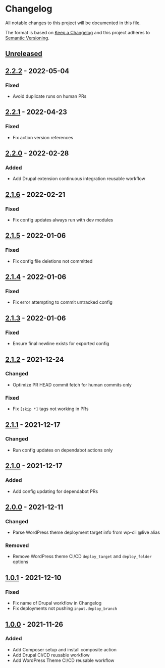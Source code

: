 # Changelog

All notable changes to this project will be documented in this file.

The format is based on [Keep a Changelog][keepachangelog] and this project
adheres to [Semantic Versioning][semver].

## [Unreleased]

## [2.2.2] - 2022-05-04
### Fixed
- Avoid duplicate runs on human PRs

## [2.2.1] - 2022-04-23
### Fixed
- Fix action version references

## [2.2.0] - 2022-02-28
### Added
- Add Drupal extension continuous integration reusable workflow

## [2.1.6] - 2022-02-21
### Fixed
- Fix config updates always run with dev modules

## [2.1.5] - 2022-01-06
### Fixed
- Fix config file deletions not committed

## [2.1.4] - 2022-01-06
### Fixed
- Fix error attempting to commit untracked config

## [2.1.3] - 2022-01-06
### Fixed
- Ensure final newline exists for exported config

## [2.1.2] - 2021-12-24
### Changed
- Optimize PR HEAD commit fetch for human commits only

### Fixed
- Fix `[skip *]` tags not working in PRs

## [2.1.1] - 2021-12-17
### Changed
- Run config updates on dependabot actions only

## [2.1.0] - 2021-12-17
### Added
- Add config updating for dependabot PRs

## [2.0.0] - 2021-12-11
### Changed
- Parse WordPress theme deployment target info from wp-cli @live alias

### Removed
- Remove WordPress theme CI/CD `deploy_target` and `deploy_folder` options

## [1.0.1] - 2021-12-10
### Fixed
- Fix name of Drupal workflow in Changelog
- Fix deployments not pushing `input.deploy_branch`

## [1.0.0] - 2021-11-26
### Added
- Add Composer setup and install composite action
- Add Drupal CI/CD reusable workflow
- Add WordPress Theme CI/CD reusable workflow

[Unreleased]: https://github.com/projectcosmic/gh-actions/compare/v2.2.0...2.x
[2.2.2]: https://github.com/projectcosmic/gh-actions/compare/v2.2.1...v2.2.2
[2.2.1]: https://github.com/projectcosmic/gh-actions/compare/v2.2.0...v2.2.1
[2.2.0]: https://github.com/projectcosmic/gh-actions/compare/v2.1.6...v2.2.0
[2.1.6]: https://github.com/projectcosmic/gh-actions/compare/v2.1.5...v2.1.6
[2.1.5]: https://github.com/projectcosmic/gh-actions/compare/v2.1.4...v2.1.5
[2.1.4]: https://github.com/projectcosmic/gh-actions/compare/v2.1.3...v2.1.4
[2.1.3]: https://github.com/projectcosmic/gh-actions/compare/v2.1.2...v2.1.3
[2.1.2]: https://github.com/projectcosmic/gh-actions/compare/v2.1.1...v2.1.2
[2.1.1]: https://github.com/projectcosmic/gh-actions/compare/v2.1.0...v2.1.1
[2.1.0]: https://github.com/projectcosmic/gh-actions/compare/v2.0.0...v2.1.0
[2.0.0]: https://github.com/projectcosmic/gh-actions/compare/v1.0.1...v2.0.0
[1.0.1]: https://github.com/projectcosmic/gh-actions/compare/v1.0.0...v1.0.1
[1.0.0]: https://github.com/projectcosmic/gh-actions/releases/tag/v1.0.0
[keepachangelog]: https://keepachangelog.com/
[semver]: https://semver.org/spec/v2.0.0.html
